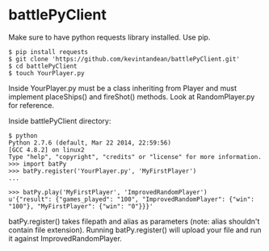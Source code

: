 # battlePyClient
Make sure to have python requests library installed. Use pip.

```
$ pip install requests
$ git clone 'https://github.com/kevintandean/battlePyClient.git'
$ cd battlePyClient
$ touch YourPlayer.py
```
Inside YourPlayer.py must be a class inheriting from Player and must implement placeShips() and fireShot() methods. Look at RandomPlayer.py for reference.

Inside battlePyClient directory:
```
$ python
Python 2.7.6 (default, Mar 22 2014, 22:59:56)
[GCC 4.8.2] on linux2
Type "help", "copyright", "credits" or "license" for more information.
>>> import batPy
>>> batPy.register('YourPlayer.py', 'MyFirstPlayer')
...

>>> batPy.play('MyFirstPlayer', 'ImprovedRandomPlayer')
u'{"result": {"games_played": "100", "ImprovedRandomPlayer": {"win": "100"}, "MyFirstPlayer": {"win": "0"}}}'

```

batPy.register() takes filepath and alias as parameters (note: alias shouldn't contain file extension). Running batPy.register() will upload your file and run it against ImprovedRandomPlayer.
